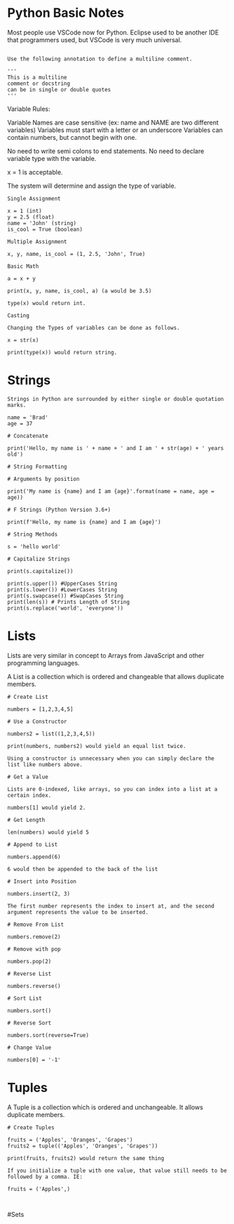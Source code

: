 # Python Basic Notes

Most people use VSCode now for Python. Eclipse used to be another IDE that programmers used, but VSCode is very much universal.

```

Use the following annotation to define a multiline comment.

'''
This is a multiline
comment or docstring
can be in single or double quotes
'''

```

Variable Rules:

Variable Names are case sensitive (ex: name and NAME are two different variables)
Variables must start with a letter or an underscore
Variables can contain numbers, but cannot begin with one.

No need to write semi colons to end statements.
No need to declare variable type with the variable.

x = 1 is acceptable.

The system will determine and assign the type of variable.

```
Single Assignment

x = 1 (int)
y = 2.5 (float)
name = 'John' (string)
is_cool = True (boolean)

Multiple Assignment

x, y, name, is_cool = (1, 2.5, 'John', True)

Basic Math

a = x + y

print(x, y, name, is_cool, a) (a would be 3.5)

type(x) would return int.

Casting

Changing the Types of variables can be done as follows.

x = str(x)

print(type(x)) would return string.

```

# Strings

```
Strings in Python are surrounded by either single or double quotation marks.

name = 'Brad'
age = 37

# Concatenate

print('Hello, my name is ' + name + ' and I am ' + str(age) + ' years old')

# String Formatting

# Arguments by position

print('My name is {name} and I am {age}'.format(name = name, age = age))

# F Strings (Python Version 3.6+)

print(f'Hello, my name is {name} and I am {age}')

# String Methods

s = 'hello world'

# Capitalize Strings

print(s.capitalize())

print(s.upper()) #UpperCases String
print(s.lower()) #LowerCases String
print(s.swapcase()) #SwapCases String
print(len(s)) # Prints Length of String
print(s.replace('world', 'everyone'))

```

# Lists

Lists are very similar in concept to Arrays from JavaScript and other programming languages.

A List is a collection which is ordered and changeable that allows duplicate members.

```
# Create List

numbers = [1,2,3,4,5]

# Use a Constructor

numbers2 = list((1,2,3,4,5))

print(numbers, numbers2) would yield an equal list twice.

Using a constructor is unnecessary when you can simply declare the list like numbers above.

# Get a Value

Lists are 0-indexed, like arrays, so you can index into a list at a certain index.

numbers[1] would yield 2.

# Get Length

len(numbers) would yield 5

# Append to List

numbers.append(6)

6 would then be appended to the back of the list

# Insert into Position

numbers.insert(2, 3)

The first number represents the index to insert at, and the second argument represents the value to be inserted.

# Remove From List

numbers.remove(2)

# Remove with pop

numbers.pop(2)

# Reverse List

numbers.reverse()

# Sort List

numbers.sort()

# Reverse Sort

numbers.sort(reverse=True)

# Change Value

numbers[0] = '-1'
```

# Tuples

A Tuple is a collection which is ordered and unchangeable. It allows duplicate members.

```
# Create Tuples

fruits = ('Apples', 'Oranges', 'Grapes')
fruits2 = tuple(('Apples', 'Oranges', 'Grapes'))

print(fruits, fruits2) would return the same thing

If you initialize a tuple with one value, that value still needs to be followed by a comma. IE:

fruits = ('Apples',)



```

#Sets
